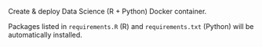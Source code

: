 Create & deploy Data Science (R + Python) Docker container.

Packages listed in `requirements.R` (R) and `requirements.txt` (Python) will be automatically installed.